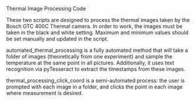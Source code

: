 Thermal Image Processing Code

These two scripts are designed to process the thermal images taken by the Bosch GTC 400C Thermal camera. 
In order to work, the images must be taken in the black and white setting. Maximum and minimum values should be set manually and updated in the script. 

automated_thermal_processing is a fully automated method that will take a folder of images (theoretically from one experiment) and sample the temperature at the same point in all pictures. Additionally, it uses text recognition via pyTesseract to extract the timestamps from these images. 

thermal_processing_click_coord is a semi-automated process: the user is prompted with each image in a folder, and clicks the point in each image where measurement is desired. 
